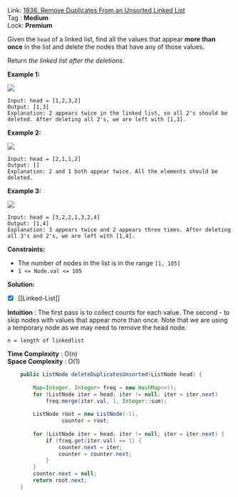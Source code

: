 Link: [1836. Remove Duplicates From an Unsorted Linked List](https://leetcode.com/problems/remove-duplicates-from-an-unsorted-linked-list/) <br>
Tag : **Medium**<br>
Lock: **Premium**

Given the `head` of a linked list, find all the values that appear **more than once** in the list and delete the nodes that have any of those values.

Return _the linked list after the deletions._

**Example 1:**

![](https://assets.leetcode.com/uploads/2021/04/21/tmp-linked-list.jpg)
```
Input: head = [1,2,3,2]
Output: [1,3]
Explanation: 2 appears twice in the linked list, so all 2's should be deleted. After deleting all 2's, we are left with [1,3].
```

**Example 2:**

![](https://assets.leetcode.com/uploads/2021/04/21/tmp-linked-list-1.jpg)
```
Input: head = [2,1,1,2]
Output: []
Explanation: 2 and 1 both appear twice. All the elements should be deleted.
```

**Example 3:**

![](https://assets.leetcode.com/uploads/2021/04/21/tmp-linked-list-2.jpg)
```
Input: head = [3,2,2,1,3,2,4]
Output: [1,4]
Explanation: 3 appears twice and 2 appears three times. After deleting all 3's and 2's, we are left with [1,4].
```

**Constraints:**
-   The number of nodes in the list is in the range `[1, 105]`
-   `1 <= Node.val <= 105`

**Solution:**
- [x] [[Linked-List]]

**Intuition** :
The first pass is to collect counts for each value. The second - to skip nodes with values that appear more than once.
Note that we are using a temporary node as we may need to remove the head node.

```
n = length of linkedlist
```
**Time Complexity** : O(n)<br>
**Space Complexity** : O(1)

```java
    public ListNode deleteDuplicatesUnsorted(ListNode head) {
        
        Map<Integer, Integer> freq = new HashMap<>();
        for (ListNode iter = head; iter != null; iter = iter.next)
            freq.merge(iter.val, 1, Integer::sum);
        
        ListNode root = new ListNode(-1),
                 counter = root;
        
        for (ListNode iter = head; iter != null; iter = iter.next) {
            if (freq.get(iter.val) == 1) {
                counter.next = iter;
                counter = counter.next;
            }
        }
        counter.next = null;
        return root.next;
    }
```
